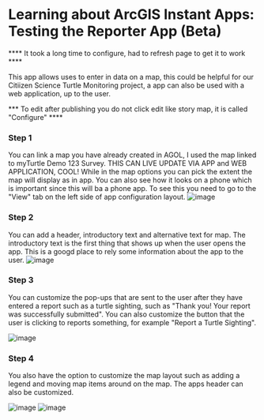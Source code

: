 # Learning about ArcGIS Instant Apps: Testing the Reporter App (Beta) 

**** It took a long time to configure, had to refresh page to get it to work ****

This app allows uses to enter in data on a map, this could be helpful for our Citiizen Science Turtle Monitoring project, a app can also be used with a web application, up to the user. 

*** To edit after publishing you do not click edit like story map, it is called "Configure" ****

### Step 1
You can link a map you have already created in AGOL, I used the map linked to myTurtle Demo 123 Survey. THIS CAN LIVE UPDATE VIA APP and WEB APPLICATION, COOL!
While in the map options you can pick the extent the map will display as in app. You can also see how it looks on a phone which is important since this will ba  a phone app. To see this you need to go 
to the "View" tab on the left side of app configuration layout. 
![image](https://github.com/rylee1999/RGoerlitzTechLog/assets/146375958/5f7d5a80-d68e-4f4c-a63a-5aa61ab4a679)
### Step 2 
You can add a header, introductory text and alternative text for map. The introductory text is the first thing that shows up when the user opens the app. This is a googd place to rely some information 
about the app to the user. 
![image](https://github.com/rylee1999/RGoerlitzTechLog/assets/146375958/bc03956e-ddc0-48ae-8bb6-3116d5508b0c)
### Step 3
You can customize the pop-ups that are sent to the user after they have entered a report such as a turtle sighting, such as "Thank you! Your report was successfully submitted".  You can also customize the button that the user is clicking to reports something, for example "Report a Turtle Sighting". 

![image](https://github.com/rylee1999/RGoerlitzTechLog/assets/146375958/38f4a665-f129-406f-bf3b-39232872ed44)
### Step 4
You also have the option to customize the map layout such as adding a legend and moving map items around on the map. The apps header can also be customized.

![image](https://github.com/rylee1999/RGoerlitzTechLog/assets/146375958/a1cae1da-ad1c-40fb-935a-a7aa72ddecc3)  ![image](https://github.com/rylee1999/RGoerlitzTechLog/assets/146375958/ec6dfe4a-7c11-4ba3-a24f-84caf031bd10)












